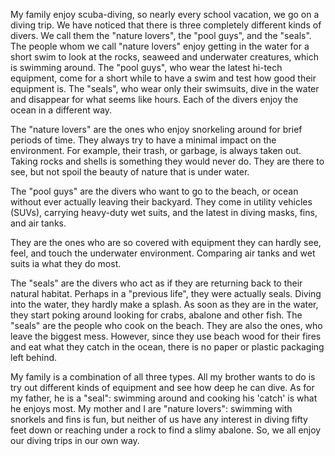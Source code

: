 My family enjoy scuba-diving, so nearly every school vacation, we go on a diving trip. We have noticed that there is three completely different kinds of divers. We call them the "nature lovers", the "pool guys", and the "seals". The people whom we call "nature lovers" enjoy getting in the water for a short swim to look at the rocks, seaweed and underwater creatures, which is swimming around. The "pool guys", who wear the latest hi-tech equipment, come for a short while to have a swim and test how good their equipment is. The "seals", who wear only their swimsuits, dive in the water and disappear for what seems like hours. Each of the divers enjoy the ocean in a different way.

The "nature lovers" are the ones who enjoy snorkeling around for brief periods of time. They always try to have a minimal impact on the environment. For example, their trash, or garbage, is always taken out. Taking rocks and shells is something they would never do. They are there to see, but not spoil the beauty of nature that is under water.

The "pool guys" are the divers who want to go to the beach, or ocean without ever actually leaving their backyard. They come in utility vehicles (SUVs), carrying heavy-duty wet suits, and the latest in diving masks, fins, and air tanks.

They are the ones who are so covered with equipment they can hardly see, feel, and touch the underwater environment. Comparing air tanks and wet suits ia what they do most.

The "seals" are the divers who act as if they are returning back to their natural habitat. Perhaps in a "previous life", they were actually seals. Diving into the water, they hardly make a splash. As soon as they are in the water, they start poking around looking for crabs, abalone and other fish. The "seals" are the people who cook on the beach. They are also the ones, who leave the biggest mess. However, since they use beach wood for their fires and eat what they catch in the ocean, there is no paper or plastic packaging left behind.

My family is a combination of all three types. All my brother wants to do is try out different kinds of equipment and see how deep he can dive. As for my father, he is a "seal": swimming around and cooking his 'catch' is what he enjoys most. My mother and I are "nature lovers": swimming with snorkels and fins is fun, but neither of us have any interest in diving fifty feet down or reaching under a rock to find a slimy abalone. So, we all enjoy our diving trips in our own way.
